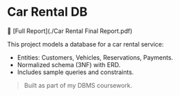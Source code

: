 # Car Rental DB

📄 [Full Report](./Car Rental Final Report.pdf)

This project models a database for a car rental service:
- Entities: Customers, Vehicles, Reservations, Payments.
- Normalized schema (3NF) with ERD.
- Includes sample queries and constraints.

> Built as part of my DBMS coursework.
